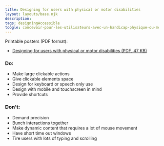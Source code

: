 ```yaml
---
title: Designing for users with physical or motor disabilities
layout: layouts/base.njk
description:
tags: designingAccessible
toogle: concevoir-pour-les-utilisateurs-avec-un-handicap-physique-ou-moteur
---
```

<p>Printable posters <span id="das1">(PDF format)</span>:</p>
<ul>
		<li><a href="{{ rootPath }}docs/posters/MotorPhysical-en_2023.pdf" id="das7" aria-labelledby="das7 das1">Designing for users with physical or motor disabilities (<abbr title="Portable Document Format">PDF</abbr>, 47 <abbr title="KiloByte">KB</abbr>)</a></li></ul>


<div class="row">
	<div class="col-md-6">

### Do:

*   Make large clickable actions
*   Give clickable elements space
*   Design for keyboard or speech only use
*   Design with mobile and touchscreen in mind
*   Provide shortcuts
	</div>
	<div class="col-md-6">

### Don't:

*   Demand precision
*   Bunch interactions together
*   Make dynamic content that requires a lot of mouse movement
*   Have short time out windows
*   Tire users with lots of typing and scrolling
	</div>
</div>
